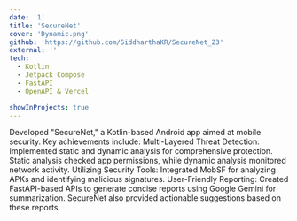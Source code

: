 ```yaml
---
date: '1'
title: 'SecureNet'
cover: 'Dynamic.png'
github: 'https://github.com/SiddharthaKR/SecureNet_23'
external: ''
tech:
  - Kotlin
  - Jetpack Compose
  - FastAPI
  - OpenAPI & Vercel

showInProjects: true
---
```


Developed "SecureNet," a Kotlin-based Android app aimed at mobile security. Key achievements include:
Multi-Layered Threat Detection: Implemented static and dynamic analysis for comprehensive protection. Static analysis checked app permissions, while dynamic analysis monitored network activity.
Utilizing Security Tools: Integrated MobSF for analyzing APKs and identifying malicious signatures.
User-Friendly Reporting: Created FastAPI-based APIs to generate concise reports using Google Gemini for summarization. SecureNet also provided actionable suggestions based on these reports.
